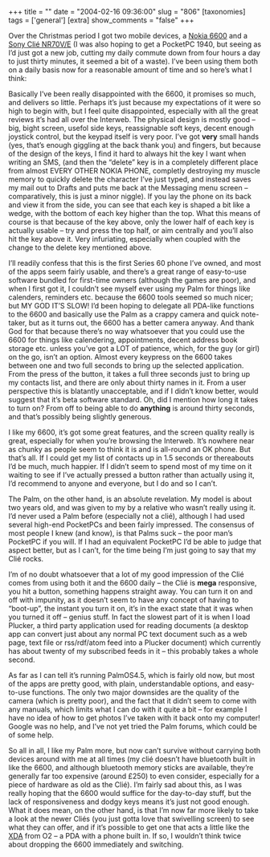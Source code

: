 +++
title = ""
date = "2004-02-16 09:36:00"
slug = "806"
[taxonomies]
tags = ['general']
[extra]
show_comments = "false"
+++

Over the Christmas period I got two mobile devices, a [Nokia 6600](http://www.nokia.com/cda1?id=33210) and a [Sony Clié NR70V/E](http://www.clieplaza.com/en/product/nr70v/nr70v.html) (I was also hoping to get a PocketPC 1940, but seeing as I’d just got a new job, cutting my daily commute down from four hours a day to just thirty minutes, it seemed a bit of a waste). I’ve been using them both on a daily basis now for a reasonable amount of time and so here’s what I think:

Basically I’ve been really disappointed with the 6600, it promises so much, and delivers so little. Perhaps it’s just because my expectations of it were so high to begin with, but I feel quite disappointed, especially with all the great reviews it’s had all over the Interweb. The physical design is mostly good – big, bight screen, usefol side keys, reassignable soft keys, decent enough joystick control, but the keypad itself is very poor. I’ve got **very** small hands (yes, that’s enough giggling at the back thank you) and fingers, but because of the design of the keys, I find it hard to always hit the key I want when writing an SMS, (and then the “delete” key is in a completely different place from almost EVERY OTHER NOKIA PHONE, completly destroying my muscle memory to quickly delete the character I’ve just typed, and instead saves my mail out to Drafts and puts me back at the Messaging menu screen – comparatively, this is just a minor niggle). If you lay the phone on its back and view it from the side, you can see that each key is shaped a bit like a wedge, with the bottom of each key higher than the top. What this means of course is that because of the key above, only the lower half of each key is actually usable – try and press the top half, or aim centrally and you’ll also hit the key above it. Very infuriating, especially when coupled with the change to the delete key mentioned above.

I’ll readily confess that this is the first Series 60 phone I’ve owned, and most of the apps seem fairly usable, and there’s a great range of easy-to-use software bundled for first-time owners (although the games are poor), and when I first got it, I couldn’t see myself ever using my Palm for things like calenders, reminders etc. because the 6600 tools seemed so much nicer; but MY GOD IT’S SLOW! I’d been hoping to delegate all PDA-like functions to the 6600 and basically use the Palm as a crappy camera and quick note-taker, but as it turns out, the 6600 has a better camera anyway. And thank God for that because there’s no way whatsoever that you could use the 6600 for things like calendering, appointments, decent address book storage etc. unless you’ve got a LOT of patience, which, for the guy (or girl) on the go, isn’t an option. Almost every keypress on the 6600 takes between one and two full seconds to bring up the selected application. From the press of the button, it takes a full three seconds just to bring up my contacts list, and there are only about thirty names in it. From a user perspective this is blatantly unacceptable, and if I didn’t know better, would suggest that it’s beta software standard. Oh, did I mention how long it takes to turn on? From off to being able to do **anything** is around thirty seconds, and that’s possibly being slightly generous.

I like my 6600, it’s got some great features, and the screen quality really is great, especially for when you’re browsing the Interweb. It’s nowhere near as chunky as people seem to think it is and is all-round an OK phone. But that’s all. If I could get my list of contacts up in 1.5 seconds or thereabouts I’d be much, much happier. If I didn’t seem to spend most of my time on it waiting to see if I’ve actually pressed a button rather than actually using it, I’d recommend to anyone and everyone, but I do and so I can’t.

The Palm, on the other hand, is an absolute revelation. My model is about two years old, and was given to my by a relative who wasn’t really using it. I’d never used a Palm before (especially not a clié), although I had used several high-end PocketPCs and been fairly impressed. The consensus of most people I knew (and know), is that Palms suck – the poor man’s PocketPC if you will. If I had an equivalent PocketPC I’d be able to judge that aspect better, but as I can’t, for the time being I’m just going to say that my Clié rocks.

I’m of no doubt whatsoever that a lot of my good impression of the Clié comes from using both it and the 6600 daily – the Clié is **mega** responsive, you hit a button, something happens straight away. You can turn it on and off with impunity, as it doesn’t seem to have any concept of having to “boot-up”, the instant you turn it on, it’s in the exact state that it was when you turned it off – genius stuff. In fact the slowest part of it is when I load Plucker, a third party application used for reading documents (a desktop app can convert just about any normal PC text document such as a web page, text file or rss/rdf/atom feed into a Plucker document) which currently has about twenty of my subscribed feeds in it – this probably takes a whole second.

As far as I can tell it’s running PalmOS4.5, which is fairly old now, but most of the apps are pretty good, with plain, understandable options, and easy-to-use functions. The only two major downsides are the quality of the camera (which is pretty poor), and the fact that it didn’t seem to come with any manuals, which limits what I can do with it quite a bit – for example I have no idea of how to get photos I’ve taken with it back onto my computer! Google was no help, and I’ve not yet tried the Palm forums, which could be of some help.

So all in all, I like my Palm more, but now can’t survive without carrying both devices around with me at all times (my clié doesn’t have bluetooth built in like the 6600, and although bluetooth memory sticks are available, they’re generally far too expensive (around £250) to even consider, especially for a piece of hardware as old as the Clié). I’m fairly sad about this, as I was really hoping that the 6600 would suffice for the day-to-day stuff, but the lack of responsiveness and dodgy keys means it’s just not good enough. What it does mean, on the other hand, is that I’m now far more likely to take a look at the newer Cliés (you just gotta love that swivelling screen) to see what they can offer, and if it’s possible to get one that acts a little like the [XDA](http://www.mmo2.com/docs/services/xda_details.html) from O2 – a PDA with a phone built in. If so, I wouldn’t think twice about dropping the 6600 immediately and switching.

